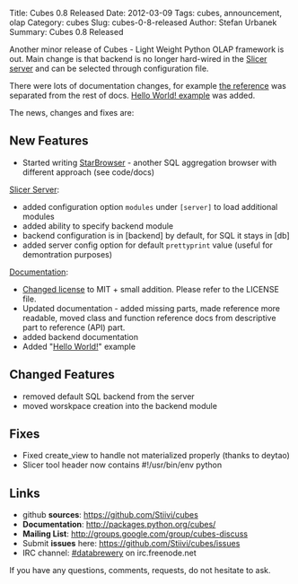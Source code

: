 Title: Cubes 0.8 Released
Date: 2012-03-09
Tags: cubes, announcement, olap
Category: cubes
Slug: cubes-0-8-released
Author: Stefan Urbanek
Summary: Cubes 0.8 Released

Another minor release of Cubes - Light Weight Python OLAP framework is out. Main change is that backend is no longer hard-wired in the [Slicer server](http://packages.python.org/cubes/server.html) and can be selected through configuration file.

There were lots of documentation changes, for example [the reference](http://packages.python.org/cubes/api/index.html) was separated from the rest of docs. [Hello World! example](https://github.com/Stiivi/cubes/tree/master/examples/hello_world) was added.

The news, changes and fixes are:

New Features
------------

* Started writing [StarBrowser](https://github.com/Stiivi/cubes/blob/master/cubes/backends/sql/star_browser.py) - another SQL aggregation browser with different 
  approach (see code/docs)

[Slicer Server](http://packages.python.org/cubes/server.html#configuration):

* added configuration option `modules` under `[server]` to load additional 
  modules
* added ability to specify backend module
* backend configuration is in [backend] by default, for SQL it stays in [db]
* added server config option for default `prettyprint` value (useful for 
  demontration purposes)

[Documentation](http://packages.python.org/cubes):

* [Changed license](http://blog.databrewery.org/post/18142294411) to MIT + small addition. Please refer to the LICENSE file.
* Updated documentation - added missing parts, made reference more readable, 
  moved class and function reference docs from descriptive part to reference 
  (API) part.
* added backend documentation 
* Added "[Hello World!](https://github.com/Stiivi/cubes/tree/master/examples/hello_world)" example

Changed Features
----------------

* removed default SQL backend from the server
* moved worskpace creation into the backend module

Fixes
-----

* Fixed create_view to handle not materialized properly (thanks to deytao)
* Slicer tool header now contains #!/usr/bin/env python

Links
-----

* github  **sources**: https://github.com/Stiivi/cubes
* **Documentation**: http://packages.python.org/cubes/
* **Mailing List**: http://groups.google.com/group/cubes-discuss
* Submit **issues** here: https://github.com/Stiivi/cubes/issues
* IRC channel: [#databrewery](irc://irc.freenode.net/#databrewery) on irc.freenode.net

If you have any questions, comments, requests, do not hesitate to ask.
